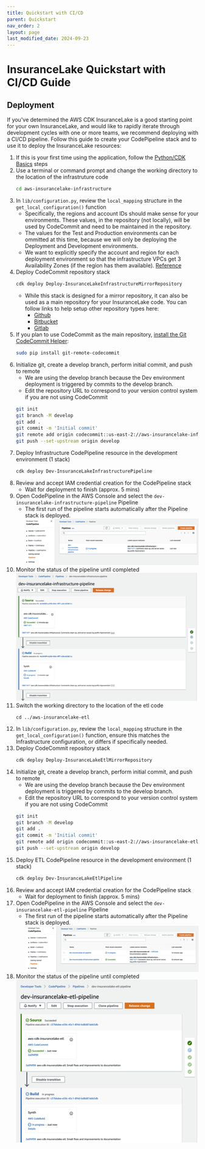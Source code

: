 ```yaml
---
title: Quickstart with CI/CD
parent: Quickstart
nav_order: 2
layout: page
last_modified_date: 2024-09-23
---
```

# InsuranceLake Quickstart with CI/CD Guide

## Deployment

If you've determined the AWS CDK InsuranceLake is a good starting point for your own InsuranceLake, and would like to rapidly iterate through development cycles with one or more teams, we recommend deploying with a CI/CD pipeline. Follow this guide to create your CodePipeline stack and to use it to deploy the InsuranceLake resources:

1. If this is your first time using the application, follow the [Python/CDK Basics](#pythoncdk-basics) steps
1. Use a terminal or command prompt and change the working directory to the location of the infrastruture code
    ```bash
    cd aws-insurancelake-infrastructure
    ```
1. In `lib/configuration.py`, review the `local_mapping` structure in the `get_local_configuration()` function
    - Specifically, the regions and account IDs should make sense for your environments. These values, in the repository (not locally), will be used by CodeCommit and need to be maintained in the repository.
    - The values for the Test and Production environments can be ommitted at this time, because we will only be deploying the Deployment and Development environments.
    - We want to explicitly specify the account and region for each deployment environment so that the infrastructure VPCs get 3 Availability Zones (if the region has them available). [Reference](https://docs.aws.amazon.com/cdk/api/v2/docs/aws-cdk-lib.aws_ec2.Vpc.html#maxazs)
1. Deploy CodeCommit repository stack
    ```bash
    cdk deploy Deploy-InsuranceLakeInfrastructureMirrorRepository
    ```
    - While this stack is designed for a mirror repository, it can also be used as a main repository for your InsuranceLake code. You can follow links to help setup other repository types here:
        - [Github](developer_guide.md#aws-codepipeline-and-github-integration)
        - [Bitbucket](https://complereinfosystem.com/2021/02/26/atlassian-bitbucket-to-aws-codecommit-using-bitbucket-pipelines/)
        - [Gitlab](https://klika-tech.com/blog/2022/07/12/repository-mirroring-gitlab-to-codecommit/)
1. If you plan to use CodeCommit as the main repository, [install the Git CodeCommit Helper](https://docs.aws.amazon.com/codecommit/latest/userguide/setting-up-git-remote-codecommit.html):
    ```bash
    sudo pip install git-remote-codecommit
    ```
1. Initialize git, create a develop branch, perform initial commit, and push to remote
    - We are using the develop branch because the Dev environment deployment is triggered by commits to the develop branch.
    - Edit the repository URL to correspond to your version control system if you are not using CodeCommit
    ```bash
    git init
    git branch -M develop
    git add .
    git commit -m 'Initial commit'
    git remote add origin codecommit::us-east-2://aws-insurancelake-infrastructure
    git push --set-upstream origin develop
    ```
1. Deploy Infrastructure CodePipeline resource in the development environment (1 stack)
    ```bash
    cdk deploy Dev-InsuranceLakeInfrastructurePipeline
    ```
1. Review and accept IAM credential creation for the CodePipeline stack
    - Wait for deployment to finish (approx. 5 mins)
1. Open CodePipeline in the AWS Console and select the `dev-insurancelake-infrastructure-pipeline` Pipeline
    - The first run of the pipeline starts automatically after the Pipeline stack is deployed.
    ![Select Infrastructure CodePipeline](codepipeline_infrastructure_select_pipeline.png)
1. Monitor the status of the pipeline until completed
    ![Infrastructure CodePipeline progress](codepipeline_infrastructure_monitor_progress.png)
1. Switch the working directory to the location of the etl code
    ```bash/
    cd ../aws-insurancelake-etl
    ```
1. In `lib/configuration.py`, review the `local_mapping` structure in the `get_local_configuration()` function, ensure this matches the Infrastructure configuration, or differs if specifically needed.
1. Deploy CodeCommit repository stack
    ```bash
    cdk deploy Deploy-InsuranceLakeEtlMirrorRepository
    ```
1. Initialize git, create a develop branch, perform initial commit, and push to remote
    - We are using the develop branch because the Dev environment deployment is triggered by commits to the develop branch.
    - Edit the repository URL to correspond to your version control system if you are not using CodeCommit
    ```bash
    git init
    git branch -M develop
    git add .
    git commit -m 'Initial commit'
    git remote add origin codecommit::us-east-2://aws-insurancelake-etl
    git push --set-upstream origin develop
    ```
1. Deploy ETL CodePipeline resource in the development environment (1 stack)
    ```bash
    cdk deploy Dev-InsuranceLakeEtlPipeline
    ```
1. Review and accept IAM credential creation for the CodePipeline stack
    - Wait for deployment to finish (approx. 5 mins)
1. Open CodePipeline in the AWS Console and select the `dev-insurancelake-etl-pipeline` Pipeline
    - The first run of the pipeline starts automatically after the Pipeline stack is deployed.
    ![Select ETL CodePipeline](codepipeline_etl_select_pipeline.png)
1. Monitor the status of the pipeline until completed
    ![ETL CodePipeline progress](codepipeline_etl_monitor_progress.png)
